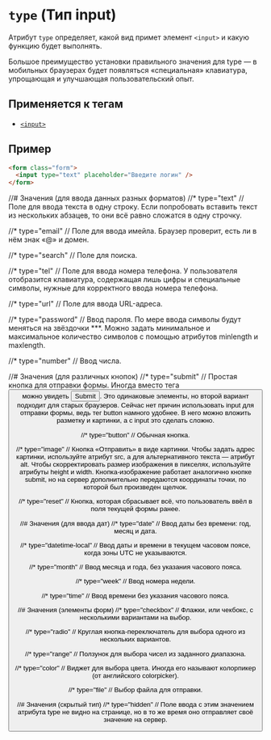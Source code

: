 # `type` (Тип input)

Атрибут `type` определяет, какой вид примет элемент `<input>` и какую функцию будет выполнять.

Большое преимущество установки правильного значения для type — в мобильных браузерах будет появляться «специальная» клавиатура, упрощающая и улучшающая пользовательский опыт.

## Применяется к тегам

- [`<input>`](<../TAGS FORM/input (ПОЛЕ ВВОДА).md>)

## Пример

```html
<form class="form">
  <input type="text" placeholder="Введите логин" />
</form>
```

//# Значения (для ввода данных разных форматов)
//* type="text"
// Поле для ввода текста в одну строку. Если попробовать вставить текст из нескольких абзацев, то они всё равно сложатся в одну строчку.

//* type="email"
// Поле для ввода имейла. Браузер проверит, есть ли в нём знак «@» и домен.

//* type="search"
// Поле для поиска.

//* type="tel"
// Поле для ввода номера телефона. У пользователя отобразится клавиатура, содержащая лишь цифры и специальные символы, нужные для корректного ввода номера телефона.

//* type="url"
// Поле для ввода URL-адреса.

//* type="password"
// Ввод пароля. По мере ввода символы будут меняться на звёздочки ***. Можно задать минимальное и максимальное количество символов с помощью атрибутов minlength и maxlength.

//* type="number"
// Ввод числа.

//# Значения (для различных кнопок)
//* type="submit"
// Простая кнопка для отправки формы. Иногда вместо тега <button type="submit"> можно увидеть <input type="submit">. Это одинаковые элементы, но второй вариант подходит для старых браузеров. Сейчас нет причин использовать input для отправки формы, ведь тег button намного удобнее. В него можно вложить разметку и картинки, а с input это сделать сложно.

//* type="button"
// Обычная кнопка.

//* type="image"
// Кнопка «Отправить» в виде картинки. Чтобы задать адрес картинки, используйте атрибут src, а для альтернативного текста — атрибут alt. Чтобы скорректировать размер изображения в пикселях, используйте атрибуты height и width. Кнопка-изображение работает аналогично кнопке submit, но на сервер дополнительно передаются координаты точки, по которой был произведен щелчок.

//* type="reset"
// Кнопка, которая сбрасывает всё, что пользователь ввёл в поля текущей формы ранее.

//# Значения (для ввода дат)
//* type="date"
// Ввод даты без времени: год, месяц и дата.

//* type="datetime-local"
// Ввод даты и времени в текущем часовом поясе, когда зоны UTC не указываются.

//* type="month"
// Ввод месяца и года, без указания часового пояса.

//* type="week"
// Ввод номера недели.

//* type="time"
// Ввод времени без указания часового пояса.

//# Значения (элементы форм)
//* type="checkbox"
// Флажки, или чекбокс, с несколькими вариантами на выбор.

//* type="radio"
// Круглая кнопка-переключатель для выбора одного из нескольких вариантов.

//* type="range"
// Ползунок для выбора чисел из заданного диапазона.

//* type="color"
// Виджет для выбора цвета. Иногда его называют колорпикер (от английского colorpicker).

//* type="file"
// Выбор файла для отправки.

//# Значения (скрытый тип)
//* type="hidden"
// Поле ввода с этим значением атрибута type не видно на странице, но в то же время оно отправляет своё значение на сервер.

